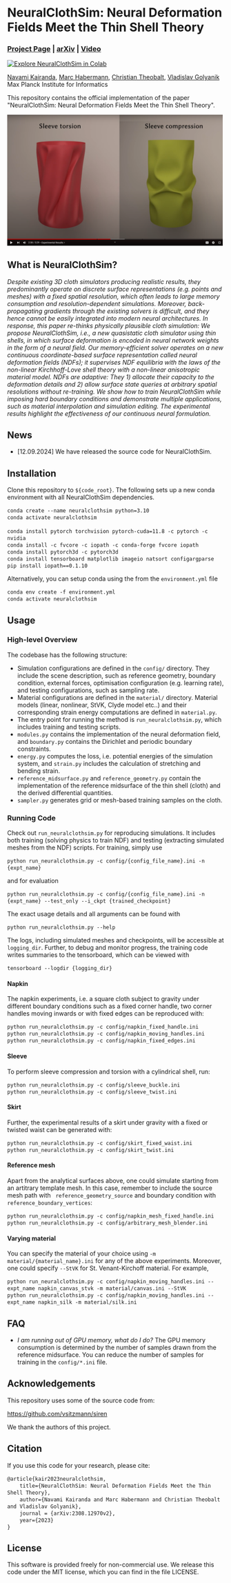 # NeuralClothSim: Neural Deformation Fields Meet the Thin Shell Theory
### [Project Page](https://4dqv.mpi-inf.mpg.de/NeuralClothSim/) | [arXiv](https://arxiv.org/pdf/2308.12970) | [Video](https://www.youtube.com/watch?v=z-7MBiAi7SM) 
[![Explore NeuralClothSim in Colab](https://colab.research.google.com/assets/colab-badge.svg)](https://colab.research.google.com/github/navamikairanda/neuralclothsim/blob/main/neuralclothsim.ipynb)<br>

[Navami Kairanda](https://people.mpi-inf.mpg.de/~nkairand/),
[Marc Habermann](https://people.mpi-inf.mpg.de/~mhaberma/),
[Christian Theobalt](https://people.mpi-inf.mpg.de/~theobalt/),
[Vladislav Golyanik](https://people.mpi-inf.mpg.de/~golyanik/) <br>
Max Planck Institute for Informatics <br>

This repository contains the official implementation of the paper "NeuralClothSim: Neural Deformation Fields Meet the Thin Shell Theory".

[<img src="assets/thumbnail.png" width="500">](https://www.youtube.com/watch?v=z-7MBiAi7SM)

## What is NeuralClothSim?
*Despite existing 3D cloth simulators producing realistic results, they predominantly operate on discrete surface representations (e.g. points and meshes) with a fixed spatial resolution, which often leads to large memory consumption and resolution-dependent simulations. Moreover, back-propagating gradients through the existing solvers is difficult, and they hence cannot be easily integrated into modern neural architectures. In response, this paper re-thinks physically plausible cloth simulation: We propose NeuralClothSim, i.e., a new quasistatic cloth simulator using thin shells, in which surface deformation is encoded in neural network weights in the form of a neural field. Our memory-efficient solver operates on a new continuous coordinate-based surface representation called neural deformation fields (NDFs); it supervises NDF equilibria with the laws of the non-linear Kirchhoff-Love shell theory with a non-linear anisotropic material model. NDFs are adaptive: They 1) allocate their capacity to the deformation details and 2) allow surface state queries at arbitrary spatial resolutions without re-training. We show how to train NeuralClothSim while imposing hard boundary conditions and demonstrate multiple applications, such as material interpolation and simulation editing. The experimental results highlight the effectiveness of our continuous neural formulation.*

## News
* [12.09.2024] We have released the source code for NeuralClothSim. 

## Installation
Clone this repository to `${code_root}`. The following sets up a new conda environment with all NeuralClothSim dependencies.

```
conda create --name neuralclothsim python=3.10
conda activate neuralclothsim

conda install pytorch torchvision pytorch-cuda=11.8 -c pytorch -c nvidia
conda install -c fvcore -c iopath -c conda-forge fvcore iopath
conda install pytorch3d -c pytorch3d
conda install tensorboard matplotlib imageio natsort configargparse
pip install iopath==0.1.10
```

Alternatively, you can setup conda using the from the `environment.yml` file
```
conda env create -f environment.yml
conda activate neuralclothsim
```

## Usage

### High-level Overview

The codebase has the following structure:
* Simulation configurations are defined in the `config/` directory. They include the scene description, such as reference geometry, boundary condition, external forces, optimisation configuration (e.g. learning rate), and testing configurations, such as sampling rate. 
* Material configurations are defined in the `material/` directory. Material models (linear, nonlinear, StVK, Clyde model etc..) and their corresponding strain energy computations are defined in `material.py`.
* The entry point for running the method is `run_neuralclothsim.py`, which includes training and testing scripts.
* `modules.py` contains the implementation of the neural deformation field, and `boundary.py` contains the Dirichlet and periodic boundary constraints.
* `energy.py` computes the loss, i.e. potential energies of the simulation system, and `strain.py` includes the calculation of stretching and bending strain. 
* `reference_midsurface.py` and `reference_geometry.py` contain the implementation of the reference midsurface of the thin shell (cloth) and the derived differential quantities.
* `sampler.py` generates grid or mesh-based training samples on the cloth.

### Running Code
Check out `run_neuralclothsim.py` for reproducing simulations. It includes both training (solving physics to train NDF) and testing (extracting simulated meshes from the NDF) scripts. For training, simply use 
```
python run_neuralclothsim.py -c config/{config_file_name}.ini -n {expt_name}
```
and for evaluation 
```
python run_neuralclothsim.py -c config/{config_file_name}.ini -n {expt_name} --test_only --i_ckpt {trained_checkpoint}
```

The exact usage details and all arguments can be found with
```
python run_neuralclothsim.py --help 
``` 
The logs, including simulated meshes and checkpoints, will be accessible at `logging_dir`. Further, to debug and monitor progress, the training code writes summaries to the tensorboard, which can be viewed with
```
tensorboard --logdir {logging_dir}
```

#### Napkin 
The napkin experiments, i.e. a square cloth subject to gravity under different boundary conditions such as a fixed corner handle, two corner handles moving inwards or with fixed edges can be reproduced with:
```
python run_neuralclothsim.py -c config/napkin_fixed_handle.ini 
python run_neuralclothsim.py -c config/napkin_moving_handles.ini
python run_neuralclothsim.py -c config/napkin_fixed_edges.ini
```

#### Sleeve
To perform sleeve compression and torsion with a cylindrical shell, run:
```
python run_neuralclothsim.py -c config/sleeve_buckle.ini
python run_neuralclothsim.py -c config/sleeve_twist.ini
```

#### Skirt
Further, the experimental results of a skirt under gravity with a fixed or twisted waist can be generated with:
```
python run_neuralclothsim.py -c config/skirt_fixed_waist.ini
python run_neuralclothsim.py -c config/skirt_twist.ini
```

#### Reference mesh
Apart from the analytical surfaces above, one could simulate starting from an artitrary template mesh. In this case, remember to include the source mesh path with ` reference_geometry_source` and boundary condition with `reference_boundary_vertices`:
```
python run_neuralclothsim.py -c config/napkin_mesh_fixed_handle.ini
python run_neuralclothsim.py -c config/arbitrary_mesh_blender.ini
```

#### Varying material
You can specify the material of your choice using `-m material/{material_name}.ini` for any of the above experiments. Moreover, one could specify `--StVK` for St. Venant-Kirchoff material. For example,
```
python run_neuralclothsim.py -c config/napkin_moving_handles.ini --expt_name napkin_canvas_stvk -m material/canvas.ini --StVK
python run_neuralclothsim.py -c config/napkin_moving_handles.ini --expt_name napkin_silk -m material/silk.ini
```

## FAQ

- *I am running out of GPU memory, what do I do?* The GPU memory consumption is determined by the number of samples drawn from the reference midsurface. You can reduce the number of samples for training in the `config/*.ini` file.


## Acknowledgements
This repository uses some of the source code from:

https://github.com/vsitzmann/siren

We thank the authors of this project.

## Citation

If you use this code for your research, please cite:
```
@article{kair2023neuralclothsim, 
	title={NeuralClothSim: Neural Deformation Fields Meet the Thin Shell Theory}, 
	author={Navami Kairanda and Marc Habermann and Christian Theobalt and Vladislav Golyanik}, 
	journal = {arXiv:2308.12970v2}, 
	year={2023} 
}
```

## License
This software is provided freely for non-commercial use. We release this code under the MIT license, which you can find in the file LICENSE.